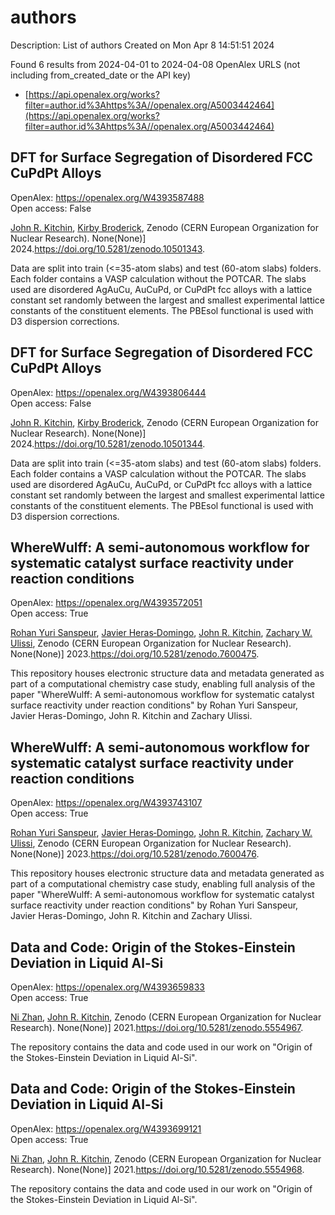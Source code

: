 # authors
Description: List of authors
Created on Mon Apr  8 14:51:51 2024

Found 6 results from 2024-04-01 to 2024-04-08
OpenAlex URLS (not including from_created_date or the API key)
- [https://api.openalex.org/works?filter=author.id%3Ahttps%3A//openalex.org/A5003442464](https://api.openalex.org/works?filter=author.id%3Ahttps%3A//openalex.org/A5003442464)

## DFT for Surface Segregation of Disordered FCC CuPdPt Alloys   

OpenAlex: https://openalex.org/W4393587488    
Open access: False
    
[John R. Kitchin](https://openalex.org/A5003442464), [Kirby Broderick](https://openalex.org/A5088846020), Zenodo (CERN European Organization for Nuclear Research). None(None)] 2024.https://doi.org/10.5281/zenodo.10501343.
    
Data are split into train (<=35-atom slabs) and test (60-atom slabs) folders. Each folder contains a VASP calculation without the POTCAR. The slabs used are disordered AgAuCu, AuCuPd, or CuPdPt fcc alloys with a lattice constant set randomly between the largest and smallest experimental lattice constants of the constituent elements. The PBEsol functional is used with D3 dispersion corrections.    

    

## DFT for Surface Segregation of Disordered FCC CuPdPt Alloys   

OpenAlex: https://openalex.org/W4393806444    
Open access: False
    
[John R. Kitchin](https://openalex.org/A5003442464), [Kirby Broderick](https://openalex.org/A5088846020), Zenodo (CERN European Organization for Nuclear Research). None(None)] 2024.https://doi.org/10.5281/zenodo.10501344.
    
Data are split into train (<=35-atom slabs) and test (60-atom slabs) folders. Each folder contains a VASP calculation without the POTCAR. The slabs used are disordered AgAuCu, AuCuPd, or CuPdPt fcc alloys with a lattice constant set randomly between the largest and smallest experimental lattice constants of the constituent elements. The PBEsol functional is used with D3 dispersion corrections.    

    

## WhereWulff: A semi-autonomous workflow for systematic catalyst surface reactivity under reaction conditions   

OpenAlex: https://openalex.org/W4393572051    
Open access: True
    
[Rohan Yuri Sanspeur](https://openalex.org/A5071284998), [Javier Heras‐Domingo](https://openalex.org/A5062528507), [John R. Kitchin](https://openalex.org/A5003442464), [Zachary W. Ulissi](https://openalex.org/A5024574386), Zenodo (CERN European Organization for Nuclear Research). None(None)] 2023.https://doi.org/10.5281/zenodo.7600475.
    
This repository houses electronic structure data and metadata generated as part of a computational chemistry case study, enabling full analysis of the paper "WhereWulff: A semi-autonomous workflow for systematic catalyst surface reactivity under reaction conditions" by Rohan Yuri Sanspeur, Javier Heras-Domingo, John R. Kitchin and Zachary Ulissi.    

    

## WhereWulff: A semi-autonomous workflow for systematic catalyst surface reactivity under reaction conditions   

OpenAlex: https://openalex.org/W4393743107    
Open access: True
    
[Rohan Yuri Sanspeur](https://openalex.org/A5071284998), [Javier Heras‐Domingo](https://openalex.org/A5062528507), [John R. Kitchin](https://openalex.org/A5003442464), [Zachary W. Ulissi](https://openalex.org/A5024574386), Zenodo (CERN European Organization for Nuclear Research). None(None)] 2023.https://doi.org/10.5281/zenodo.7600476.
    
This repository houses electronic structure data and metadata generated as part of a computational chemistry case study, enabling full analysis of the paper "WhereWulff: A semi-autonomous workflow for systematic catalyst surface reactivity under reaction conditions" by Rohan Yuri Sanspeur, Javier Heras-Domingo, John R. Kitchin and Zachary Ulissi.    

    

## Data and Code: Origin of the Stokes-Einstein Deviation in Liquid Al-Si   

OpenAlex: https://openalex.org/W4393659833    
Open access: True
    
[Ni Zhan](https://openalex.org/A5005071267), [John R. Kitchin](https://openalex.org/A5003442464), Zenodo (CERN European Organization for Nuclear Research). None(None)] 2021.https://doi.org/10.5281/zenodo.5554967.
    
The repository contains the data and code used in our work on "Origin of the Stokes-Einstein Deviation in Liquid Al-Si".    

    

## Data and Code: Origin of the Stokes-Einstein Deviation in Liquid Al-Si   

OpenAlex: https://openalex.org/W4393699121    
Open access: True
    
[Ni Zhan](https://openalex.org/A5005071267), [John R. Kitchin](https://openalex.org/A5003442464), Zenodo (CERN European Organization for Nuclear Research). None(None)] 2021.https://doi.org/10.5281/zenodo.5554968.
    
The repository contains the data and code used in our work on "Origin of the Stokes-Einstein Deviation in Liquid Al-Si".    

    
